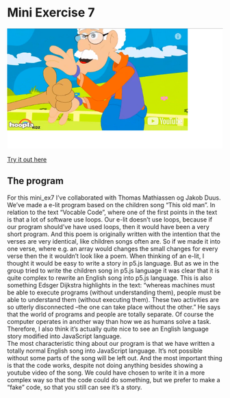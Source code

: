 # Mini Exercise 7
[![Screenshot](https://raw.githubusercontent.com/JesperVendelbo/mini-ex/master/mini_ex7/screenshot.PNG)](https://rawgit.com/jduust/mini-ex/master/mini_ex7/index.html)

[Try it out here](https://rawgit.com/JesperVendelbo/mini-ex/master/mini_ex7/index.html)

## The program

For this mini_ex7 I’ve collaborated with Thomas Mathiassen og Jakob Duus. We’ve made a e-lit program based on the children song “This old man”.  In relation to the text “Vocable Code”, where one of the first points in the text is that a lot of software use loops. Our e-lit doesn’t use loops, because if our program should’ve have used loops, then it would have been a very short program. And this poem is originally written with the intention that the verses are very identical, like children songs often are. So if we made it into one verse, where e.g. an array would changes the small changes for every verse then the it wouldn’t look like a poem.
When thinking of an e-lit, I thought it would be easy to write a story in p5.js language. But as we in the group tried to write the children song in p5.js language it was clear that it is quite complex to rewrite an English song into p5.js language. This is also something Edsger Dijkstra highlights in the text: “whereas machines must be able to execute programs (without understanding them), people must be able to understand them (without executing them). These two activities are so utterly disconnected –the one can take place without the other.” He says that the world of programs and people are totally separate. Of course the computer operates in another way than how we as humans solve a task. Therefore, I also think it’s actually quite nice to see an English language story modified into JavaScript language.   
The most characteristic thing about our program is that we have written a totally normal English song into JavaScript language. It’s not possible without some parts of the song will be left out. And the most important thing is that the code works, despite not doing anything besides showing a youtube video of the song. We could have chosen to write it in a more complex way so that the code could do something, but we prefer to make a “fake” code, so that you still can see it’s a story.
